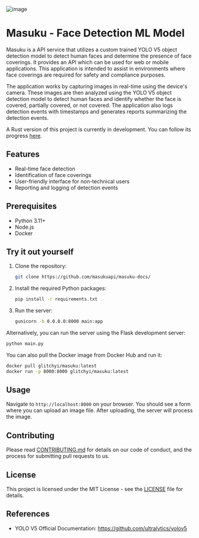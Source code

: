 ![image](https://github.com/masukuapi/masuku-docs/assets/55801439/d2db1808-2394-45ba-abe9-bbd3d1281788)


# Masuku - Face Detection ML Model

Masuku is a API service that utilizes a custom trained YOLO V5 object detection model to detect human faces and determine the presence of face coverings. It provides an API which can be used for web or mobile applications. This application is intended to assist in environments where face coverings are required for safety and compliance purposes.

The application works by capturing images in real-time using the device's camera. These images are then analyzed using the YOLO V5 object detection model to detect human faces and identify whether the face is covered, partially covered, or not covered. The application also logs detection events with timestamps and generates reports summarizing the detection events.

A Rust version of this project is currently in development. You can follow its progress [here](<https://github.com/masukuapi/masuku-rs>).

## Features

- Real-time face detection
- Identification of face coverings
- User-friendly interface for non-technical users
- Reporting and logging of detection events

## Prerequisites

- Python 3.11+
- Node.js
- Docker

## Try it out yourself

1. Clone the repository:

    ```sh
    git clone https://github.com/masukuapi/masuku-docs/
    ```

2. Install the required Python packages:

    ```sh
    pip install -r requirements.txt
    ```

3. Run the server:

    ```sh
    gunicorn -b 0.0.0.0:8000 main:app
    ```

Alternatively, you can run the server using the Flask development server:

```sh
python main.py
```

You can also pull the Docker image from Docker Hub and run it:

```sh
docker pull glitchyi/masuku:latest
docker run -p 8000:8000 glitchyi/masuku:latest
```

## Usage

Navigate to `http://localhost:8000` on your browser. You should see a form where you can upload an image file. After uploading, the server will process the image.

## Contributing

Please read [CONTRIBUTING.md](CONTRIBUTING.md) for details on our code of conduct, and the process for submitting pull requests to us.

## License

This project is licensed under the MIT License - see the [LICENSE](LICENSE) file for details.

## References

- YOLO V5 Official Documentation: <https://github.com/ultralytics/yolov5>
